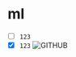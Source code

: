 # ml
- [ ] `123`
- [x] `123`
![GITHUB]([https://www.google.com/imgres?imgurl=https%3A%2F%2Fdvblobcdnjp.azureedge.net%2F%2FContent%2Fueditor%2Fnet%2Fupload1%2Fimages%2520(1)7226935.jpg&imgrefurl=https%3A%2F%2Fdailyview.tw%2FPopular%2FDetail%2F3331&tbnid=j2uuJZsIPzuEfM&vet=10CAoQxiAoAWoXChMImPKj6but_AIVAAAAAB0AAAAAEAc..i&docid=HE1hps7mdJfGmM&w=284&h=177&itg=1&q=%E5%A4%A9%E7%A9%BA&client=firefox-b-d&ved=0CAoQxiAoAWoXChMImPKj6but_AIVAAAAAB0AAAAAEAc](https://dvblobcdnjp.azureedge.net//Content/Upload/Popular/Images/2018-11/b63053c6-428b-4cf7-a82c-8a1dcd2371db_m.jpg))
